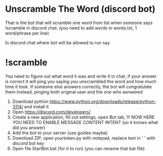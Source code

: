 # Unscramble The Word (discord bot)
That is the bot that will scramble one word from list when someone says !scramble in discord chat.
(you need to add words in words.txt, 1 word/phrase per line)

In discord chat where bot will be allowed to run say
# !scramble

You need to figure out what word it was and write it in chat, if your answer is correct it will ping you saying you unscrambled the word and how much time it took.
If someone else answers correctly, the bot will congratulate them instead, pinging both original user and the one who asnwered 


1. Download python https://www.python.org/downloads/release/python-3114/ and install it
1. Open https://discord.com/developers/
2. Create a new application, fill out settings, open Bot tab, !!! NOW HERE YOU NEED TO ENABLE MESSAGE CONTENT INTENT (so it knows what did you answer)
3. Add the bot to your server (use guides maybe)
4. Download ZIP, open yourtoken.py with notepad, replace text in ' ' with discord bot key
5. Open file StartBot.bat (for it to run) (you can rename that bat file)
